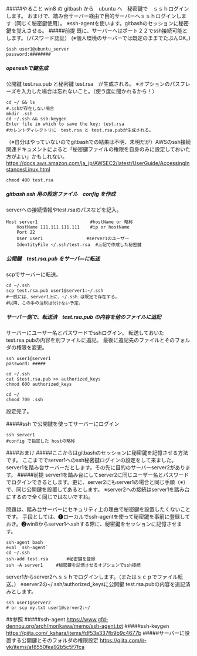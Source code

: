 
#####やること
win8 の gitbash から　ubuntu へ　秘密鍵で　ｓｓｈログインします。
おまけで、踏み台サーバー経由で目的サーバーへｓｓｈログインします（同じく秘密鍵使用）。
※ssh-agentを使います。gitbashのセッションに秘密鍵を覚えさせる。
#####前提
既に、サーバーへはポート２２でssh接続可能とします。（パスワード認証）
(※個人環境のサーバーでは既定のままでたぶんOK。)

```bash:win8
$ssh user1@ubuntu_server
password:########
```

##### opensshで鍵生成
公開鍵 test.rsa.pub と秘密鍵 test.rsa　が生成される。
※オプションのパスフレーズを入力した場合は忘れないこと。（使う度に聞かれるから！）

```bash:win8
cd ~/ && ls
#.sshが存在しない場合
mkdir .ssh
cd ~/.ssh && ssh-keygen
Enter file in which to save the key: test.rsa
#カレントディレクトリに　test.rsa と test.rsa.pubが生成される。
```

（※自分はやっていないのでgitbashでの結果は不明、未明だが）AWSのssh接続関連ドキュメントによると「秘密鍵ファイルの権限を自身のみに設定しておいた方がよい」かもしれない。
https://docs.aws.amazon.com/ja_jp/AWSEC2/latest/UserGuide/AccessingInstancesLinux.html

```bash:win8
chmod 400 test.rsa
```

##### gitbash ssh 用の設定ファイル　config を作成
serverへの接続情報やtest.rsaのパスなどを記入。

```yml:config
Host server1                    #hostName or 略称
    HostName 111.111.111.111    #ip or hostName
    Port 22
    User user1　　　　　　　　　　#server1のユーザー
    IdentityFile ~/.ssh/test.rsa  #上記で作成した秘密鍵              
```
##### 公開鍵　test.rsa.pub をサーバ―に転送
scpでサーバーに転送。

```bash:win8
cd ~/.ssh
scp test.rsa.pub user1@server1:~/.ssh
#一般には、server1上に、~/.ssh は既定で存在する。
#以降、この手の注釈は付けない予定。
```
##### サーバー側で、転送済　test.rsa.pub の内容を他のファイルに追記
サーバーにユーザー名とパスワードでsshログイン。
転送しておいたtest.rsa.pubの内容を別ファイルに追記。
最後に追記先のファイルとそのフォルダの権限を変更。

```bash:win8
ssh user1@server1
password: #####
```

```bash:server1
cd ~/.ssh
cat $test.rsa.pub >> authorized_keys
chmod 600 authorized_keys

cd ~/
chmod 700 .ssh
```
設定完了。

#####ssh で公開鍵を使ってサーバーにログイン
```bash:win8
ssh server1
#config で指定した hostの略称
```

####おまけ
#####ここからはgitbashのセッションに秘密鍵を記憶させる方法です。
ここまででserver1へのssh秘密鍵ログインの設定をして来ました。server1を踏み台サーバーだとします。その先に目的のサーバーserver2があります。
#####前提
server1を踏み台にしてserver2に同じユーザー名とパスワードでログインできるとします。更に、server2にもserver1の場合と同じ手順（※）で、同じ公開鍵を設置してあるとします。
※server2への接続はserver1を踏み台にするので全く同じではないですね。

問題は、踏み台サーバーにセキュリティ上の理由で秘密鍵を設置したくないことです。
手段としては、❶ローカルでssh-agentを使って秘密鍵を事前に登録しておき。❷win8からserver1へsshする際に、秘密鍵をセッションに記憶させます。

```bash:win8
ssh-agent bash
eval `ssh-agent`
cd ~/.ssh
ssh-add test.rsa       #秘密鍵を登録
ssh -A server1     #秘密鍵を記憶させるオプションでssh接続
```

server1からserver2へｓｓｈでログインします。（またはｓｃｐでファイル転送。）
※server2の~/.ssh/authorized_keysに公開鍵 test.rsa.pubの内容を追記済みとします。

```bash:server1
ssh user1@server2
# or scp my.txt user1@server2:~/
```



##参照
#####ssh-agent
https://www.gfd-dennou.org/arch/morikawa/memo/ssh-agent.txt
#####ssh-keygen
https://qiita.com/_kshara/items/fdf53a337fb9b9c4677b
#####サーバーに設置する公開鍵とそのフォルダの権限設定
https://qiita.com/ir-yk/items/af8550fea92b5c5f7fca
